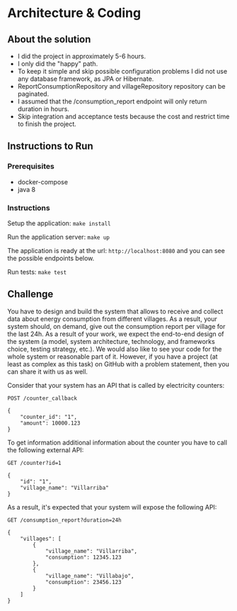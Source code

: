 # Architecture & Coding

## About the solution

- I did the project in approximately 5-6 hours.
- I only did the "happy" path.
- To keep it simple and skip possible configuration problems I did not use any database framework, as JPA or Hibernate.
- ReportConsumptionRepository and villageRepository repository can be paginated.
- I assumed that the /consumption_report endpoint will only return duration in hours.
- Skip integration and acceptance tests because the cost and restrict time to finish the project.

## Instructions to Run

### Prerequisites
- docker-compose
- java 8

### Instructions
Setup the application: `make install`

Run the application server: `make up`

The application is ready at the url: `http://localhost:8080` and you can see the possible endpoints below.

Run tests: `make test`

## Challenge
You have to design and build the system that allows to receive and collect data about energy consumption from different 
villages. As a result, your system should, on demand, give out the consumption report per village for the last 24h. As 
a result of your work, we expect the end-to-end design of the system (a model, system architecture, technology, and 
frameworks choice, testing strategy, etc.). We would also like to see your code for the whole system or reasonable part 
of it. However, if you have a project (at least as complex as this task) on GitHub with a problem statement, then you 
can share it with us as well.

Consider that your system has an API that is called by electricity counters:

`POST /counter_callback`
```
{
    "counter_id": "1",
    "amount": 10000.123
}
```

To get information additional information about the counter you have to call the following external API:

`GET /counter?id=1`
```
{
    "id": "1",
    "village_name": "Villarriba"
}
```

As a result, it's expected that your system will expose the following API:

`GET /consumption_report?duration=24h`
```
{
    "villages": [
        {
            "village_name": "Villarriba",
            "consumption": 12345.123
        },
        {
            "village_name": "Villabajo",
            "consumption": 23456.123
        }
    ]
}    
```